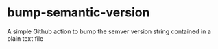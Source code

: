 # bump-semantic-version
A simple Github action to bump the semver version string contained in a plain text file
